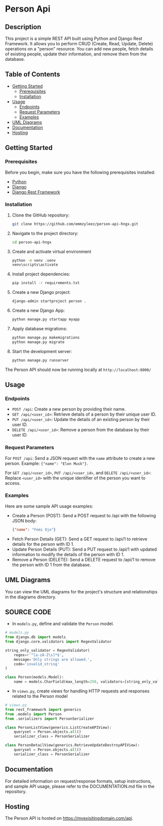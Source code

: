 # Person Api


## Description

This project is a simple REST API built using Python and Django Rest Framework. It allows you to perform CRUD (Create, Read, Update, Delete) 
operations on a "person" resource. You can add new people, fetch details of existing people, 
update their information, and remove them from the database. 


## Table of Contents

* [Getting Started](#getting_started)
  * [Prerequisites](#prerequisites)
  * [Installation](#installation)
* [Usage](#usage)
  * [Endpoints](#endpoints)
  * [Request Parameters](#request_parameters)
  * [Examples](#examples)
* [UML Diagrams](#uml_diagrams)
* [Documentation](#documentation)
* [Hosting](#hosting)
  
## Getting Started

### Prerequisites

Before you begin, make sure you have the following prerequisites installed:

* [Python](https://www.python.org/)
* [Django](https://www.djangoproject.com/)
* [Django Rest Framework](https://www.django-rest-framework.org/)
    
### Installation

1. Clone the GitHub repository:

   ```bash
   git clone https://github.com/emmzyleez/person-api-hngx.git 
2. Navigate to the project directory:

   ```bash
   cd person-api-hngx
 3. Create and activate virtual environment
    
    ```bash
    python -m venv .venv
    venv\scripts\activate
 4. Install project dependencies:

    ```bash
    pip install -r requirements.txt
5. Create a new Django project:

   ```bash
   django-admin startproject person .
6. Create a new Django App:

   ```bash
   python manage.py startapp myapp
7. Apply database migrations:

   ```bash
   python manage.py makemigrations
   python manage.py migrate
8. Start the development server:

   ```bash
   python manage.py runserver
   
The Person API should now be running locally at `http://localhost:8000/`


## Usage
### Endpoints
* `POST /api`: Create a new person by providing their name.
* `GET /api/<user_id>`: Retrieve details of a person by their unique user ID.
* `PUT /api/<user_id>`: Update the details of an existing person by their user ID.
* `DELETE /api/<user_id>`: Remove a person from the database by their user ID.

### Request Parameters
For `POST /api`: Send a JSON request with the `name` attribute to create a new person. Example: `{"name": "Elon Musk"}`.

For `GET /api/<user_id>`, `PUT /api/<user_id>`, and `DELETE /api/<user_id>`: Replace `<user_id>` with the unique identifier of the person you want to access.

### Examples
Here are some sample API usage examples:

* Create a Person (POST):
 Send a POST request to /api with the following JSON body:
  ```json
  {"name": "Femi Ojo"} 
* Fetch Person Details (GET):
  Send a GET request to /api/1 to retrieve details for the person with ID 1.
* Update Person Details (PUT):
  Send a PUT request to /api/1 with updated information to modify the details of the   person with ID 1.
* Remove a Person (DELETE):
  Send a DELETE request to /api/1 to remove the person with ID 1 from the database.
  

## UML Diagrams
You can view the UML diagrams for the project's structure and relationships in the diagrams directory.


## SOURCE CODE

- In `models.py`, define and validate the `Person` model.

```python
# models.py
from django.db import models
from django.core.validators import RegexValidator

string_only_validator = RegexValidator(
    regex=r'^[a-zA-Z\s]*$',
    message='Only strings are allowed.',
    code='invalid_string'
)

class Person(models.Model):
    name = models.CharField(max_length=250, validators=[string_only_validator])

```

- In `views.py`, create views for handling HTTP requests and responses related to the Person model
```python
# views.py
from rest_framework import generics
from .models import Person
from .serializers import PersonSerializer

class PersonListView(generics.ListCreateAPIView):
    queryset = Person.objects.all()
    serializer_class = PersonSerializer

class PersonDetailView(generics.RetrieveUpdateDestroyAPIView):
    queryset = Person.objects.all()
    serializer_class = PersonSerializer

```


## Documentation
For detailed information on request/response formats, setup instructions, and sample API usage, please refer to the DOCUMENTATION.md file in the repository.


## Hosting
The Person API is hosted on https://myexisitingdomain.com/api.


